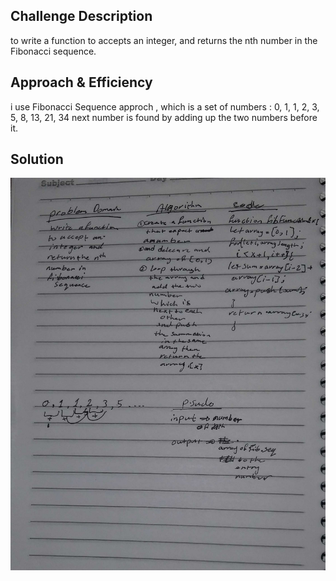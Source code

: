 ## Challenge Description

 to write a function to accepts an integer, and returns the nth number in the Fibonacci sequence.

## Approach & Efficiency

i use Fibonacci Sequence approch , which is a set of numbers :
 0, 1, 1, 2, 3, 5, 8, 13, 21, 34 
next number is found by adding up the two numbers before it.

## Solution

![UML](https://github.com/Goorob-401-advanced-javascript/data-structures-and-algorithms/blob/code-challange-4/20200203_213419.jpg)
